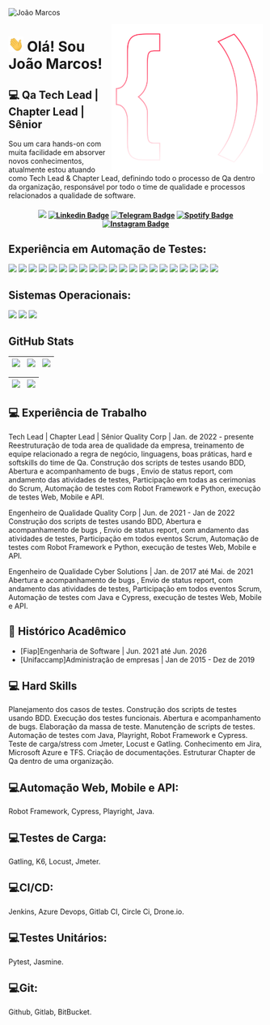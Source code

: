 <p align="left"> <img src="https://komarev.com/ghpvc/?username=joaomarcosqa&label=Profile%20views&color=0e75b6&style=flat" alt="João Marcos" /> </p>

<img src="logo.svg" width="300px" min-width="300px" max-width="300px" align="right" alt="Logo joaomarcosqa">

<!-- <img align="right" width="250" src="https://d585tldpucybw.cloudfront.net/sfimages/default-source/productsimages/teststudio/lp-710x510-case-2-illustration.png"/> -->

# <img src="https://raw.githubusercontent.com/ABSphreak/ABSphreak/master/gifs/Hi.gif" width="30px" height="30px"> Olá! Sou João Marcos!   <br>

## 💻 Qa Tech Lead | Chapter Lead | Sênior

Sou um cara hands-on com muita
facilidade em absorver novos conhecimentos,
atualmente estou atuando como Tech Lead & Chapter Lead, definindo todo o processo de Qa dentro da organização, responsável por todo o time de qualidade e processos relacionados a qualidade de software.

<h4 align="center">

[![](https://img.shields.io/badge/allmylinks-%230077B5.svg?&style=for-the-badge&logo=almylinks&logoColor=white)](https://allmylinks.com/joaomarcosqa)
[![Linkedin Badge](https://img.shields.io/badge/-Linkedin-blue?style=for-the-badge&logo=Linkedin&logoColor=white&link=https://github.com/joaomarcosqa)](https://www.linkedin.com/in/joao-marcos-test-analyst/)
[![Telegram Badge](https://img.shields.io/badge/Telegram-2CA5E0?style=for-the-badge&logo=telegram&logoColor=white)](https://t.me/joaomarcosqa)
[![Spotify Badge](https://img.shields.io/badge/-Spotify-3bb34b?style=for-the-badge&logo=Spotify&logoColor=161f16&link=https://github.com/joaomarcosqa)](https://open.spotify.com/user/316x2reaytqckc6mctbofogkauzi?si=PTv-SGr1SXC0duHfyyV9jw)
[![Instagram Badge](https://img.shields.io/badge/-instagram-red?style=for-the-badge&logo=instagram&logoColor=white&link=https://github.com/joaomarcosqa)](https://www.instagram.com/joaomarcos_x/)
  
</h4>

<!-- ## 🏆 Certificações:
<p>
<img src=https://img.shields.io/badge/-CTFL%20-%23525252.svg?style=flat%20>
<img src=https://img.shields.io/badge/-CTFLAT%20-%23525252.svg?style=flat>
<img src=https://img.shields.io/badge/-CTALTAE%20-%23525252.svg?style=flat>
</p> -->

## Experiência em Automação de Testes:
<p>
  <img src=https://img.shields.io/badge/Python%20-%23525252.svg?style=flat&logo=Python&logoColor=Blue&>
  <img src=https://img.shields.io/badge/Javascript%20-%23525252.svg?style=flat&logo=Javascript&logoColor=yellow&>
  <img src=https://img.shields.io/badge/Robot%20Framework%20-%23525252.svg?style=flat&logo=robot-framework&logoColor=white>
  <img src=https://img.shields.io/badge/Cypress%20-%23525252.svg?style=flat&logo=cypress&logoColor=green&>
  <img src=https://img.shields.io/badge/Playwright%20-%23525252.svg?style=flat&logo=Playwright&logoColor=green&>
  <img src=https://img.shields.io/badge/Github%20-%23525252.svg?style=flat&logo=Github&logoColor=white>
  <img src=https://img.shields.io/badge/Bitbucket%20-%23525252.svg?style=flat&logo=Bitbucket&logoColor=white>
  <img src=https://img.shields.io/badge/Gitlab%20-%23525252.svg?style=flat&logo=Gitlab&logoColor=white>
  <img src=https://img.shields.io/badge/Jenkins%20-%23525252.svg?style=flat&logo=Jenkins&logoColor=white>
  <img src=https://img.shields.io/badge/Drone%20-%23525252.svg?style=flat&logo=Drone&logoColor=white>
  <img src=https://img.shields.io/badge/K6%20-%23525252.svg?style=flat&logo=K6&logoColor=red&>
  <img src=https://img.shields.io/badge/Gatling%20-%23525252.svg?style=flat&logo=Gatling&logoColor=white>
  <img src=https://img.shields.io/badge/Locust%20-%23525252.svg?style=flat&logo=Locust&logoColor=purple&>
  <img src=https://img.shields.io/badge/Jmeter%20-%23525252.svg?style=flat&logo=jmeter&logoColor=red&>
  <img src=https://img.shields.io/badge/Sikuli%20-%23525252.svg?style=flat&logo=sikuli&logoColor=red&>
  <img src=https://img.shields.io/badge/Java%20-%23525252.svg?style=flat&logo=Java&logoColor=red&>
  <img src=https://img.shields.io/badge/Selenium%20-%23525252.svg?style=flat&logo=selenium&logoColor=red&>
  <img src=https://img.shields.io/badge/Xcode%20-%23525252.svg?style=flat&logo=xcode&logoColor=blue&>
  <img src=https://img.shields.io/badge/Android%20Studio%20-%23525252.svg?style=flat&logo=android-studio&logoColor=green&>
  <img src=https://img.shields.io/badge/Appium%20-%23525252.svg?style=flat&logo=appium&logoColor=white>
  <img src=https://img.shields.io/badge/Appium%20Inspector%20-%23525252.svg?style=flat&logo=appium-inspector&logoColor=white>
 </p>
 
 ## Sistemas Operacionais:
 <p>
  <img src=https://img.shields.io/badge/mac%20os-%23525252.svg?style=flat&logo=macos&logoColor=white>
  <img src=https://img.shields.io/badge/-Linux%20-%23525252.svg?style=flat&logo=linux&logoColor=white&>
  <img src=https://img.shields.io/badge/-Windows%20-%23525252.svg?style=flat&logo=Windows&>
</p>

## GitHub Stats
| ![](http://github-profile-summary-cards.vercel.app/api/cards/stats?username=joaomarcosqa&theme=nord_dark) | ![](http://github-profile-summary-cards.vercel.app/api/cards/repos-per-language?username=joaomarcosqa&hide=Html&theme=nord_dark) | ![](http://github-profile-summary-cards.vercel.app/api/cards/most-commit-language?username=arthurspk&theme=nord_dark) |
| :-: | :-: | :-: |

| ![](http://github-profile-summary-cards.vercel.app/api/cards/profile-details?username=joaomarcosqa&theme=nord_dark) | ![](https://github-readme-streak-stats.herokuapp.com/?user=joaomarcosqa&hide_border=true&date_format=M%20j%5B%2C%20Y%5D&background=2D3742&stroke=2D3742&ring=6bbbca&fire=6bbbca&currStreakNum=fff&sideNums=6bbbca&currStreakLabel=6bbbca&sideLabels=fff&dates=fff) |
| :-: | :-: |
  
## 💻 Experiência de Trabalho
Tech Lead | Chapter Lead | Sênior
Quality Corp | Jan. de 2022 - presente
Reestruturação de toda area de qualidade da empresa, treinamento de equipe relacionado a regra de negócio, linguagens, boas práticas, hard e softskills do time de Qa. Construção dos scripts de testes usando BDD, Abertura e acompanhamento de bugs , Envio de status report, com andamento das atividades de testes, Participação em todas as cerimonias do Scrum, Automação de testes com Robot Framework e Python, execução de testes Web, Mobile e API.

Engenheiro de Qualidade
Quality Corp | Jun. de 2021 - Jan de 2022
Construção dos scripts de testes usando BDD, Abertura e acompanhamento de bugs , Envio de status report, com andamento das atividades de testes, Participação em todos eventos Scrum, Automação de testes com Robot Framework e Python, execução de testes Web, Mobile e API.

Engenheiro de Qualidade
Cyber Solutions | Jan. de 2017 até Mai. de 2021
Abertura e acompanhamento de bugs , Envio de status report, com andamento das atividades de testes, Participação em todos eventos Scrum, Automação de testes com Java e Cypress, execução de testes Web, Mobile e API.

## 📝 Histórico Acadêmico
- [Fiap]Engenharia de Software | Jun. 2021 até Jun. 2026
- [Unifaccamp]Administração de empresas | Jan de 2015 - Dez de 2019

## 💻 Hard Skills
Planejamento dos casos de testes.
Construção dos scripts de testes usando BDD.
Execução dos testes funcionais.
Abertura e acompanhamento de bugs.
Elaboração da massa de teste.
Manutenção de scripts de testes.
Automação de testes com Java, Playright, Robot Framework e Cypress.
Teste de carga/stress com Jmeter, Locust e Gatling.
Conhecimento em Jira, Microsoft Azure e TFS.
Criação de documentações.
Estruturar Chapter de Qa dentro de uma organização.

## 💻Automação Web, Mobile e API:
Robot Framework,
Cypress,
Playright,
Java.

## 💻Testes de Carga:
Gatling,
K6,
Locust,
Jmeter.

## 💻CI/CD:
Jenkins,
Azure Devops,
Gitlab CI,
Circle Ci,
Drone.io.

## 💻Testes Unitários:
Pytest,
Jasmine.

## 💻Git:
Github,
Gitlab,
BitBucket.
